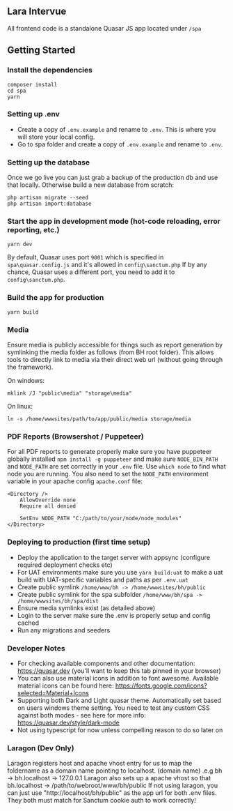 ## Lara Intervue

All frontend code is a standalone Quasar JS app located under `/spa`

## Getting Started

### Install the dependencies

```
composer install
cd spa
yarn
```

### Setting up .env

- Create a copy of `.env.example` and rename to `.env`. This is where you will store your local config.
- Go to spa folder and create a copy of `.env.example` and rename to `.env`.

### Setting up the database

Once we go live you can just grab a backup of the production db and use that locally. Otherwise build a new database from scratch:

```
php artisan migrate --seed
php artisan import:database
```

### Start the app in development mode (hot-code reloading, error reporting, etc.)

```
yarn dev
```

By default, Quasar uses port `9001` which is specified in `spa\quasar.config.js` and it's allowed in `config\sanctum.php`
If by any chance, Quasar uses a different port, you need to add it to `config\sanctum.php`.

### Build the app for production

```
yarn build
```

### Media

Ensure media is publicly accessible for things such as report generation by symlinking the media folder as follows (from BH root folder).
This allows tools to directly link to media via their direct web url (without going through the framework).

On windows:

```
mklink /J "public\media" "storage\media"
```

On linux:

```
ln -s /home/wwwsites/path/to/app/public/media storage/media
```

### PDF Reports (Browsershot / Puppeteer)

For all PDF reports to generate properly make sure you have puppeteer globally installed `npm install -g puppeteer` and
make sure `NODE_BIN_PATH` and `NODE_PATH` are set correctly in your `.env` file. Use `which node` to find what node you are running.
You also need to set the `NODE_PATH` environment variable in your apache config `apache.conf` file:

```
<Directory />
    AllowOverride none
    Require all denied

    SetEnv NODE_PATH "C:/path/to/your/node/node_modules"
</Directory>
```

### Deploying to production (first time setup)

- Deploy the application to the target server with appsync (configure required deployment checks etc)
- For UAT environments make sure you use `yarn build:uat` to make a uat build with UAT-specific variables and paths as per `.env.uat`
- Create public symlink `/home/www/bh -> /home/wwwsites/bh/public`
- Create public symlink for the spa subfolder `/home/www/bh/spa -> /home/wwwsites/bh/spa/dist`
- Ensure media symlinks exist (as detailed above)
- Login to the server make sure the .env is properly setup and config cached
- Run any migrations and seeders

### Developer Notes

- For checking available components and other documentation: https://quasar.dev (you'll want to keep this tab pinned in your browser)
- You can also use material icons in addition to font awesome. Available material icons can be found here: https://fonts.google.com/icons?selected=Material+Icons
- Supporting both Dark and Light quasar theme. Automatically set based on users windows theme setting. You need to test any custom CSS against both modes - see here for more info: https://quasar.dev/style/dark-mode
- Not using typescript for now unless compelling reason to do so later on

### Laragon (Dev Only)

Laragon registers host and apache vhost entry for us to map the foldername as a domain name pointing to localhost. (domain name)
.e.g bh -> bh.localhost -> 127.0.0.1
Laragon also sets up a apache vhost so that bh.localhost -> /path/to/webroot/www/bh/public
If not using laragon, you can just use "http://localhost/bh/public" as the app url for both .env files. They both must match for Sanctum cookie auth to work correctly!
